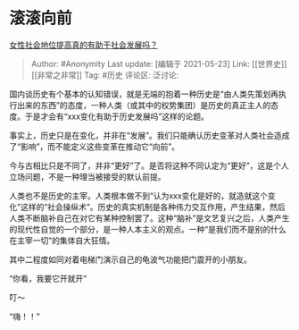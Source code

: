 # 滚滚向前
[女性社会地位提高真的有助于社会发展吗？](https://www.zhihu.com/question/301451015/answer/526876566)

> Author: #Anonymity
> Last update: [编辑于 2021-05-23]
> Link: [[世界史]] [[非常之非常]]
> Tag: #历史
> 评论区:
> 泛讨论:

国内谈历史有个基本的认知错误，就是无端的抱着一种历史是“由人类先策划再执行出来的东西”的态度，一种人类（或其中的权势集团）是历史的真正主人的态度。于是才会有“xxx变化有助于历史发展吗”这样的论题。

事实上，历史只是在变化，并非在“发展”。我们只能确认历史变革对人类社会造成了“影响”，而不能定义这些变革在推动它“向前”。

今与古相比只是不同了，并非“更好”了。是否将这种不同认定为“更好”，这是个人立场问题，不是一种理当被接受的默认前提。

人类也不是历史的主宰。人类根本做不到“认为xxx变化是好的，就造就这个变化”这样的“社会操纵术”。历史的真实机制是各种伟力交互作用，产生结果，然后人类不断脑补自己在对它有某种控制罢了。这种“脑补”是文艺复兴之后，人类产生的现代性自觉的一个部分，是一种人本主义的观点。一种“是我们而不是别的什么在主宰一切”的集体自大狂情。

其中二程度如同对着电梯门演示自己的龟波气功能把门震开的小朋友。

“你看，我要它开就开”

叮～

“嗨！！”
